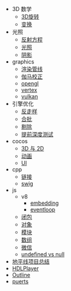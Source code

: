 - 3D 数学
    - [3D旋转](math/rotation.md)
    - [变换](math/transform.md)
- 光照
    - [反射方程](lighting/equation.md)
    - [光照](lighting/光照.md)
    - [阴影](lighting/阴影.md)
- graphics
    - [渲染管线](graphics/pipeline.md)
    - [伽马校正](graphics/gamma.md)
    - [opengl](graphics/opengl.md)
    - [vertex](graphics/vertex.md)
    - [vulkan](graphics/vulkan.md)
- 引擎优化
    - [反走样](引擎优化/反走样.md)
    - [合批](引擎优化/合批.md)
    - [剔除](引擎优化/剔除.md)
    - [提前深度测试](引擎优化/提前深度测试.md)
- cocos
    - [3D 与 2D](cocos/3D%20与%202D.md)
    - [动画](cocos/动画.md)
    - [UI](cocos/UI.md)
- cpp
    - [链接](cpp/链接.md)
    - [swig](cpp/swig.md)
- js
    - v8
        - [embedding](js/v8/embedding.md)
        - [eventloop](js/v8/eventloop.md)
    - [闭包](js/闭包.md)
    - [对象](js/对象.md)
    - [模块](js/模块.md)
    - [数组](js/数组.md)
    - [微信](js/微信.md)
    - [undefined vs null](js/undefined_vs_null.md)
- [地平线项目总结](horizon.md)
- [HDLPlayer](HDLPlayer.md)
- [Outline](Outline.md)
- [puerts](puerts.md)
